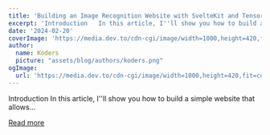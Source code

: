 ```yaml
---
title: 'Building an Image Recognition Website with SvelteKit and TensorFlow.js'
excerpt: 'Introduction   In this article, I''ll show you how to build a simple website that allows...'
date: '2024-02-20'
coverImage: 'https://media.dev.to/cdn-cgi/image/width=1000,height=420,fit=cover,gravity=auto,format=auto/https%3A%2F%2Fdev-to-uploads.s3.amazonaws.com%2Fuploads%2Farticles%2Fkfdfwysbnn4gnnopd1qr.jpg'
author:
  name: Koders
  picture: "assets/blog/authors/koders.png"
ogImage:
  url: 'https://media.dev.to/cdn-cgi/image/width=1000,height=420,fit=cover,gravity=auto,format=auto/https%3A%2F%2Fdev-to-uploads.s3.amazonaws.com%2Fuploads%2Farticles%2Fkfdfwysbnn4gnnopd1qr.jpg'
---
```


Introduction   In this article, I''ll show you how to build a simple website that allows...

[Read more](https://dev.to/estelle-k/building-an-image-recognition-website-with-sveltekit-and-tensorflowjs-474a)
